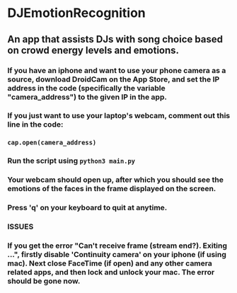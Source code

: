 # DJEmotionRecognition
## An app that assists DJs with song choice based on crowd energy levels and emotions.

### If you have an iphone and want to use your phone camera as a source, download DroidCam on the App Store, and set the IP address in the code (specifically the variable "camera_address") to the given IP in the app.
### If you just want to use your laptop's webcam, comment out this line in the code:
### `cap.open(camera_address)`

### Run the script using `python3 main.py`
### Your webcam should open up, after which you should see the emotions of the faces in the frame displayed on the screen.
### Press 'q' on your keyboard to quit at anytime.


### ISSUES
### If you get the error "Can't receive frame (stream end?). Exiting ...", firstly disable 'Continuity camera' on your iphone (if using mac). Next close FaceTime (if open) and any other camera related apps, and then lock and unlock your mac. The error should be gone now.
